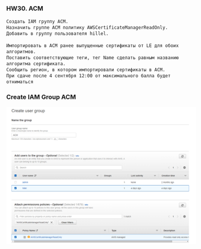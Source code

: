### HW30. ACM
``` 
Создать IAM группу ACM.
Назначить группе ACM политику AWSCertificateManagerReadOnly.
Добавить в группу пользователя hillel.

Импортировать в ACM ранее выпущенные сертификаты от LE для обоих алгоритмов.
Поставить соответствующие теги, тег Name сделать равным названию алгоритма сертификата.
Сообщить регион, в котором импортировали сертификаты в ACM.
При сдаче после 4 сентября 12:00 от максимального балла будет отниматься 
```
### Create IAM Group ACM
![screen shot web page](https://github.com/v-kostyukov/ithillel-tasks/blob/master/HW30/img/screen1.png)
